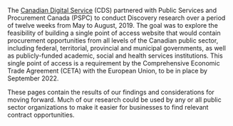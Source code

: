 The [Canadian Digital Service](https://digital.canada.ca) (CDS) partnered with Public Services and Procurement Canada (PSPC) to conduct Discovery research over a period of twelve weeks from May to August, 2019. The goal was to explore the feasibility of building a single point of access website that would contain procurement opportunities from all levels of the Canadian public sector, including federal, territorial, provincial and municipal governments, as well as publicly-funded academic, social and health services institutions. This single point of access is a requirement by the Comprehensive Economic Trade Agreement (CETA) with the European Union, to be in place by September 2022.

These pages contain the results of our findings and considerations for moving forward. Much of our research could be used by any or all public sector organizations to make it easier for businesses to find relevant contract opportunities.
